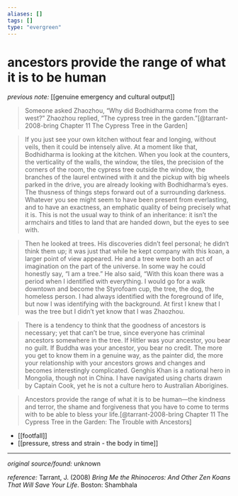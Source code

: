 ```yaml
---
aliases: []
tags: []
type: "evergreen"
---
```


# ancestors provide the range of what it is to be human

_previous note:_ [[genuine emergency and cultural output]]

> Someone asked Zhaozhou,
> “Why did Bodhidharma come from the west?”
> Zhaozhou replied, “The cypress tree in the garden.”[@tarrant-2008-bring Chapter 11 The Cypress Tree in the Garden]

> If you just see your own kitchen without fear and longing, without veils, then it could be intensely alive. At a moment like that, Bodhidharma is looking at the kitchen. When you look at the counters, the verticality of the walls, the window, the tiles, the precision of the corners of the room, the cypress tree outside the window, the branches of the laurel entwined with it and the pickup with big wheels parked in the drive, you are already looking with Bodhidharma’s eyes. The thusness of things steps forward out of a surrounding darkness. Whatever you see might seem to have been present from everlasting, and to have an exactness, an emphatic quality of being precisely what it is. This is not the usual way to think of an inheritance: it isn’t the armchairs and titles to land that are handed down, but the eyes to see with.

> Then he looked at trees. His discoveries didn’t feel personal; he didn‘t think them up; it was just that while he kept company with this koan, a larger point of view appeared. He and a tree were both an act of imagination on the part of the universe. In some way he could honestly say, “I am a tree.”
> He also said, “With this koan there was a period when I identified with everything. I would go for a walk downtown and become the Styrofoam cup, the tree, the dog, the homeless person. I had always identified with the foreground of life, but now I was identifying with the background. At first I knew that I was the tree but I didn’t yet know that I was Zhaozhou. 

> There is a tendency to think that the goodness of ancestors is necessary; yet that can’t be true, since everyone has criminal ancestors somewhere in the tree. If Hitler was your ancestor, you bear no guilt. If Buddha was your ancestor, you bear no credit. The more you get to know them in a genuine way, as the painter did, the more your relationship with your ancestors grows and changes and becomes interestingly complicated. Genghis Khan is a national hero in Mongolia, though not in China. I have navigated using charts drawn by Captain Cook, yet he is not a culture hero to Australian Aborigines.

> Ancestors provide the range of what it is to be human—the kindness and terror, the shame and forgiveness that you have to come to terms with to be able to bless your life.[@tarrant-2008-bring Chapter 11 The Cypress Tree in the Garden: The Trouble with Ancestors]

- [[footfall]]
- [[pressure, stress and strain - the body in time]]

---

_original source/found:_ unknown

_reference:_ Tarrant, J. (2008) _Bring Me the Rhinoceros: And Other Zen Koans That Will Save Your Life_. Boston: Shambhala



